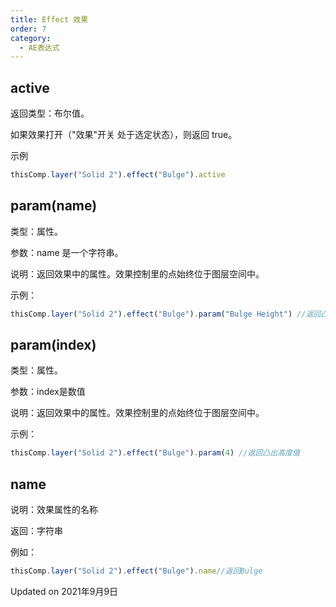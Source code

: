```yaml
---
title: Effect 效果
order: 7
category:
  - AE表达式
---
```

## active

返回类型：布尔值。

如果效果打开（"效果"开关 处于选定状态），则返回 true。

示例

```javascript
thisComp.layer("Solid 2").effect("Bulge").active
```

## param(name)

类型：属性。

参数：name 是一个字符串。

说明：返回效果中的属性。效果控制里的点始终位于图层空间中。

示例：

```javascript
thisComp.layer("Solid 2").effect("Bulge").param("Bulge Height") //返回凸出高度值
```

## param(index)

类型：属性。

参数：index是数值

说明：返回效果中的属性。效果控制里的点始终位于图层空间中。

示例：

```javascript
thisComp.layer("Solid 2").effect("Bulge").param(4) //返回凸出高度值
```

## name

说明：效果属性的名称

返回：字符串

例如：

```javascript
thisComp.layer("Solid 2").effect("Bulge").name//返回Bulge
```

Updated on 2021年9月9日